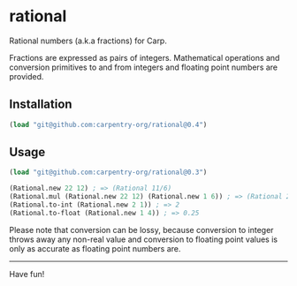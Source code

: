 # rational

Rational numbers (a.k.a fractions) for Carp.

Fractions are expressed as pairs of integers. Mathematical operations and
conversion primitives to and from integers and floating point numbers are
provided.

## Installation

```clojure
(load "git@github.com:carpentry-org/rational@0.4")
```

## Usage

```clojure
(load "git@github.com:carpentry-org/rational@0.3")

(Rational.new 22 12) ; => (Rational 11/6)
(Rational.mul (Rational.new 22 12) (Rational.new 1 6)) ; => (Rational 2/1)
(Rational.to-int (Rational.new 2 1)) ; => 2
(Rational.to-float (Rational.new 1 4)) ; => 0.25
```

Please note that conversion can be lossy, because conversion to integer throws
away any non-real value and conversion to floating point values is only as
accurate as floating point numbers are.

<hr/>

Have fun!
